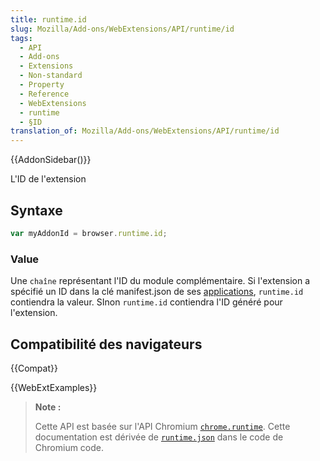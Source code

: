```yaml
---
title: runtime.id
slug: Mozilla/Add-ons/WebExtensions/API/runtime/id
tags:
  - API
  - Add-ons
  - Extensions
  - Non-standard
  - Property
  - Reference
  - WebExtensions
  - runtime
  - §ID
translation_of: Mozilla/Add-ons/WebExtensions/API/runtime/id
---
```


{{AddonSidebar()}}

L'ID de l'extension

## Syntaxe

```js
var myAddonId = browser.runtime.id;
```

### Value

Une `chaîne` représentant l'ID du module complémentaire. Si l'extension a spécifié un ID dans la clé manifest.json de ses [applications](/fr/Add-ons/WebExtensions/manifest.json/applications), `runtime.id` contiendra la valeur. SInon `runtime.id` contiendra l'ID généré pour l'extension.

## Compatibilité des navigateurs

{{Compat}}

{{WebExtExamples}}

> **Note :**
>
> Cette API est basée sur l'API Chromium [`chrome.runtime`](https://developer.chrome.com/extensions/runtime#event-onConnect). Cette documentation est dérivée de [`runtime.json`](https://chromium.googlesource.com/chromium/src/+/master/extensions/common/api/runtime.json) dans le code de Chromium code.

<!--
// Copyright 2015 The Chromium Authors. All rights reserved.
//
// Redistribution and use in source and binary forms, with or without
// modification, are permitted provided that the following conditions are
// met:
//
//    * Redistributions of source code must retain the above copyright
// notice, this list of conditions and the following disclaimer.
//    * Redistributions in binary form must reproduce the above
// copyright notice, this list of conditions and the following disclaimer
// in the documentation and/or other materials provided with the
// distribution.
//    * Neither the name of Google Inc. nor the names of its
// contributors may be used to endorse or promote products derived from
// this software without specific prior written permission.
//
// THIS SOFTWARE IS PROVIDED BY THE COPYRIGHT HOLDERS AND CONTRIBUTORS
// "AS IS" AND ANY EXPRESS OR IMPLIED WARRANTIES, INCLUDING, BUT NOT
// LIMITED TO, THE IMPLIED WARRANTIES OF MERCHANTABILITY AND FITNESS FOR
// A PARTICULAR PURPOSE ARE DISCLAIMED. IN NO EVENT SHALL THE COPYRIGHT
// OWNER OR CONTRIBUTORS BE LIABLE FOR ANY DIRECT, INDIRECT, INCIDENTAL,
// SPECIAL, EXEMPLARY, OR CONSEQUENTIAL DAMAGES (INCLUDING, BUT NOT
// LIMITED TO, PROCUREMENT OF SUBSTITUTE GOODS OR SERVICES; LOSS OF USE,
// DATA, OR PROFITS; OR BUSINESS INTERRUPTION) HOWEVER CAUSED AND ON ANY
// THEORY OF LIABILITY, WHETHER IN CONTRACT, STRICT LIABILITY, OR TORT
// (INCLUDING NEGLIGENCE OR OTHERWISE) ARISING IN ANY WAY OUT OF THE USE
// OF THIS SOFTWARE, EVEN IF ADVISED OF THE POSSIBILITY OF SUCH DAMAGE.
-->
